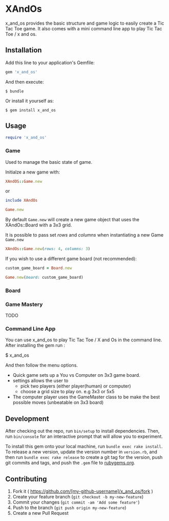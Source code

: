 # XAndOs

x_and_os provides the basic structure and game logic to easily create a Tic Tac Toe game.
It also comes with a mini command line app to play Tic Tac Toe / x and os. 

## Installation

Add this line to your application's Gemfile:

```ruby
gem 'x_and_os'
```

And then execute:

    $ bundle

Or install it yourself as:

    $ gem install x_and_os

## Usage

```ruby
require 'x_and_os'
```

### Game
Used to manage the basic state of game.

Initialze a new game with:

```ruby
XAndOS::Game.new
```
or

```ruby
include XAndOs

Game.new

```
By default `Game.new` will create a new game object that uses the XAndOs::Board with a 3x3 grid.

It is possible to pass set *rows* and *columns*
when instantiating a new Game `Game.new`

```ruby
XAndOs::Game.new(rows: 4, columns: 3)

```

If you wish to use a different game board (not recommended):

```ruby
custom_game_board = Board.new

Game.new(board: custom_game_board)
```


### Board


### Game Mastery
  TODO

### Command Line App
You can use x_and_os to play Tic Tac Toe / X and Os in the command line.
After installing the gem run :

  $ x_and_os

And then follow the menu options.

- Quick game sets up a You vs Computer on 3x3 game board.
- settings allows the user to 
  - pick two players (either player(human) or computer)
  - choose a grid size to play on. e.g 3x3 or 5x5 
- The computer player uses the GameMaster class to be make the best possible moves (unbeatable on 3x3 board)

## Development

After checking out the repo, run `bin/setup` to install dependencies. Then, run `bin/console` for an interactive prompt that will allow you to experiment.

To install this gem onto your local machine, run `bundle exec rake install`. To release a new version, update the version number in `version.rb`, and then run `bundle exec rake release` to create a git tag for the version, push git commits and tags, and push the `.gem` file to [rubygems.org](https://rubygems.org).

## Contributing

1. Fork it ( https://github.com/[my-github-username]/x_and_os/fork )
2. Create your feature branch (`git checkout -b my-new-feature`)
3. Commit your changes (`git commit -am 'Add some feature'`)
4. Push to the branch (`git push origin my-new-feature`)
5. Create a new Pull Request
